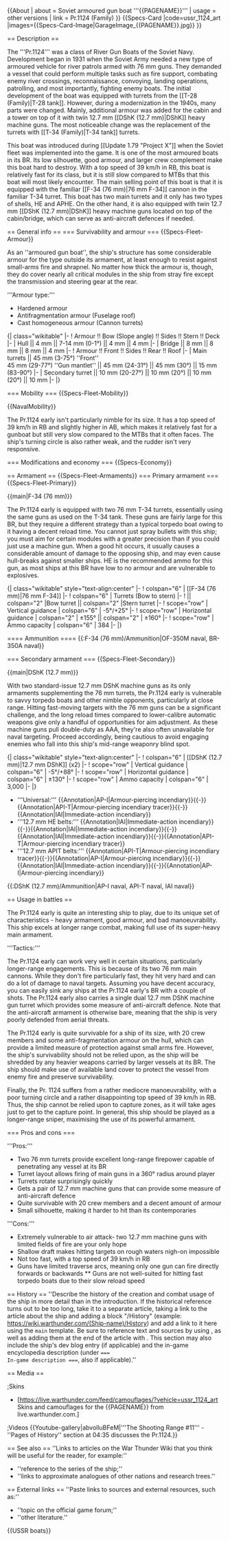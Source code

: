 {{About
| about = Soviet armoured gun boat '''{{PAGENAME}}'''
| usage = other versions
| link = Pr.1124 (Family)
}}
{{Specs-Card
|code=ussr_1124_art
|images={{Specs-Card-Image|GarageImage_{{PAGENAME}}.jpg}}
}}

== Description ==
<!-- ''In the first part of the description, cover the history of the ship's creation and military application. In the second part, tell the reader about using this ship in the game. Add a screenshot: if a beginner player has a hard time remembering vehicles by name, a picture will help them identify the ship in question.'' -->
The '''Pr.1124''' was a class of River Gun Boats of the Soviet Navy. Development began in 1931 when the Soviet Army needed a new type of armoured vehicle for river patrols armed with 76 mm guns. They demanded a vessel that could perform multiple tasks such as fire support, combating enemy river crossings, reconnaissance, convoying, landing operations, patrolling, and most importantly, fighting enemy boats. The initial development of the boat was equipped with turrets from the [[T-28 (Family)|T-28 tank]]. However, during a modernization in the 1940s, many parts were changed. Mainly, additional armour was added for the cabin and a tower on top of it with twin 12.7 mm [[DShK (12.7 mm)|DShK]] heavy machine guns. The most noticeable change was the replacement of the turrets with [[T-34 (Family)|T-34 tank]] turrets.

This boat was introduced during [[Update 1.79 "Project X"]] when the Soviet fleet was implemented into the game. It is one of the most armoured boats in its BR. Its low silhouette, good armour, and larger crew complement make this boat hard to destroy. With a top speed of 39 km/h in RB, this boat is relatively fast for its class, but it is still slow compared to MTBs that this boat will most likely encounter. The main selling point of this boat is that it is equipped with the familiar [[F-34 (76 mm)|76 mm F-34]] cannon in the familiar T-34 turret. This boat has two main turrets and it only has two types of shells, HE and APHE. On the other hand, it is also equipped with twin 12.7 mm [[DShK (12.7 mm)|DShK]] heavy machine guns located on top of the cabin/bridge, which can serve as anti-aircraft defences if needed.

== General info ==
=== Survivability and armour ===
{{Specs-Fleet-Armour}}
<!-- ''Talk about the vehicle's armour. Note the most well-defended and most vulnerable zones, e.g. the ammo magazine. Evaluate the composition of components and assemblies responsible for movement and manoeuvrability. Evaluate the survivability of the primary and secondary armaments separately. Don't forget to mention the size of the crew, which plays an important role in fleet mechanics. Save tips on preserving survivability for the "Usage in battles" section. If necessary, use a graphical template to show the most well-protected or most vulnerable points in the armour.'' -->

As an ''armoured gun boat'', the ship's structure has some considerable armour for the type outside its armament, at least enough to resist against small-arms fire and shrapnel. No matter how thick the armour is, though, they do cover nearly all critical modules in the ship from stray fire except the transmission and steering gear at the rear.

'''Armour type:'''

* Hardened armour
* Antifragmentation armour (Fuselage roof)
* Cast homogeneous armour (Cannon turrets)

{| class="wikitable"
|-
! Armour !! Bow (Slope angle) !! Sides !! Stern !! Deck
|-
| Hull || 4 mm || 7-14 mm (0-1°) || 4 mm || 4 mm
|-
| Bridge || 8 mm || 8 mm || 8 mm || 4 mm
|-
! Armour !! Front !! Sides !! Rear !! Roof
|-
| Main turrets || 45 mm (3-75°) ''Front'' <br> 45 mm (29-77°) ''Gun mantlet'' || 45 mm (24-31°) || 45 mm (30°) || 15 mm (83-90°)
|-
| Secondary turret || 10 mm (20-27°) || 10 mm (20°) || 10 mm (20°) || 10 mm
|-
|}

=== Mobility ===
{{Specs-Fleet-Mobility}}
<!-- ''Write about the ship's mobility. Evaluate its power and manoeuvrability, rudder rerouting speed, stopping speed at full tilt, with its maximum forward and reverse speed.'' -->

{{NavalMobility}}

The Pr.1124 early isn't particularly nimble for its size. It has a top speed of 39 km/h in RB and slightly higher in AB, which makes it relatively fast for a gunboat but still very slow compared to the MTBs that it often faces. The ship's turning circle is also rather weak, and the rudder isn't very responsive.

=== Modifications and economy ===
{{Specs-Economy}}

== Armament ==
{{Specs-Fleet-Armaments}}
=== Primary armament ===
{{Specs-Fleet-Primary}}
<!-- ''Provide information about the characteristics of the primary armament. Evaluate their efficacy in battle based on their reload speed, ballistics and the capacity of their shells. Add a link to the main article about the weapon: <code><nowiki>{{main|Weapon name (calibre)}}</nowiki></code>. Broadly describe the ammunition available for the primary armament, and provide recommendations on how to use it and which ammunition to choose.'' -->
{{main|F-34 (76 mm)}}

The Pr.1124 early is equipped with two 76 mm T-34 turrets, essentially using the same guns as used on the T-34 tank. These guns are fairly large for this BR, but they require a different strategy than a typical torpedo boat owing to it having a decent reload time. You cannot just spray bullets with this ship; you must aim for certain modules with a greater precision than if you could just use a machine gun. When a good hit occurs, it usually causes a considerable amount of damage to the opposing ship, and may even cause hull-breaks against smaller ships. HE is the recommended ammo for this gun, as most ships at this BR have low to no armour and are vulnerable to explosives.

{| class="wikitable" style="text-align:center"
|-
! colspan="6" | [[F-34 (76 mm)|76 mm F-34]]
|-
! colspan="6" | Turrets (Bow to stern)
|-
!  || colspan="2" |Bow turret || colspan="2" |Stern turret
|-
! scope="row" | Vertical guidance
| colspan="6" | -5°/+25°
|-
! scope="row" | Horizontal guidance
| colspan="2" | ±155° || colspan="2" | ±160°
|-
! scope="row" | Ammo capacity
| colspan="6" | 384
|-
|}

==== Ammunition ====
{{:F-34 (76 mm)/Ammunition|OF-350M naval, BR-350A naval}}

=== Secondary armament ===
{{Specs-Fleet-Secondary}}
<!-- ''Some ships are fitted with weapons of various calibres. Secondary armaments are defined as weapons chosen with the control <code>Select secondary weapon</code>. Evaluate the secondary armaments and give advice on how to use them. Describe the ammunition available for the secondary armament. Provide recommendations on how to use them and which ammunition to choose. Remember that any anti-air armament, even heavy calibre weapons, belong in the next section. If there is no secondary armament, remove this section.'' -->
{{main|DShK (12.7 mm)}}

With two standard-issue 12.7 mm DShK machine guns as its only armaments supplementing the 76 mm turrets, the Pr.1124 early is vulnerable to savvy torpedo boats and other nimble opponents, particularly at close range. Hitting fast-moving targets with the 76 mm guns can be a significant challenge, and the long reload times compared to lower-calibre automatic weapons give only a handful of opportunities for aim adjustment. As these machine guns pull double-duty as AAA, they're also often unavailable for naval targeting. Proceed accordingly, being cautious to avoid engaging enemies who fall into this ship's mid-range weaponry blind spot.

{| class="wikitable" style="text-align:center"
|-
! colspan="6" | [[DShK (12.7 mm)|12.7 mm DShK]] (x2)
|-
! scope="row" | Vertical guidance
| colspan="6" | -5°/+88°
|-
! scope="row" | Horizontal guidance
| colspan="6" | ±130°
|-
! scope="row" | Ammo capacity
| colspan="6" | 3,000
|-
|}

* '''Universal:''' {{Annotation|AP-I|Armour-piercing incendiary}}{{-}}{{Annotation|API-T|Armour-piercing incendiary tracer}}{{-}}{{Annotation|IAI|Immediate-action incendiary}}
* '''12.7 mm HE belts:''' {{Annotation|IAI|Immediate-action incendiary}}{{-}}{{Annotation|IAI|Immediate-action incendiary}}{{-}}{{Annotation|IAI|Immediate-action incendiary}}{{-}}{{Annotation|API-T|Armour-piercing incendiary tracer}}
* '''12.7 mm APIT belts:''' {{Annotation|API-T|Armour-piercing incendiary tracer}}{{-}}{{Annotation|AP-I|Armour-piercing incendiary}}{{-}}{{Annotation|IAI|Immediate-action incendiary}}{{-}}{{Annotation|AP-I|Armour-piercing incendiary}}

{{:DShK (12.7 mm)/Ammunition|AP-I naval, API-T naval, IAI naval}}

== Usage in battles ==
<!-- ''Describe the technique of using this ship, the characteristics of her use in a team and tips on strategy. Abstain from writing an entire guide – don't try to provide a single point of view, but give the reader food for thought. Talk about the most dangerous opponents for this vehicle and provide recommendations on fighting them. If necessary, note the specifics of playing with this vehicle in various modes (AB, RB, SB).'' -->
The Pr.1124 early is quite an interesting ship to play, due to its unique set of characteristics - heavy armament, good armour, and bad manoeuvrability. This ship excels at longer range combat, making full use of its super-heavy main armament.

'''Tactics:'''

The Pr.1124 early can work very well in certain situations, particularly longer-range engagements. This is because of its two 76 mm main cannons. While they don't fire particularly fast, they hit very hard and can do a lot of damage to naval targets. Assuming you have decent accuracy, you can easily sink any ships at the Pr.1124 early's BR with a couple of shots. The Pr.1124 early also carries a single dual 12.7 mm DShK machine gun turret which provides some measure of anti-aircraft defence. Note that the anti-aircraft armament is otherwise bare, meaning that the ship is very poorly defended from aerial threats.

The Pr.1124 early is quite survivable for a ship of its size, with 20 crew members and some anti-fragmentation armour on the hull, which can provide a limited measure of protection against small arms fire. However, the ship's survivability should not be relied upon, as the ship will be shredded by any heavier weapons carried by larger vessels at its BR. The ship should make use of available land cover to protect the vessel from enemy fire and preserve survivability.

Finally, the Pr. 1124 suffers from a rather mediocre manoeuvrability, with a poor turning circle and a rather disappointing top speed of 39 km/h in RB. Thus, the ship cannot be relied upon to capture zones, as it will take ages just to get to the capture point. In general, this ship should be played as a longer-range sniper, maximising the use of its powerful armament.

=== Pros and cons ===
<!-- ''Summarise and briefly evaluate the vehicle in terms of its characteristics and combat effectiveness. Mark its pros and cons in the bulleted list. Try not to use more than 6 points for each of the characteristics. Avoid using categorical definitions such as "bad", "good" and the like - use substitutions with softer forms such as "inadequate" and "effective".'' -->

'''Pros:'''

* Two 76 mm turrets provide excellent long-range firepower capable of penetrating any vessel at its BR
* Turret layout allows firing of main guns in a 360° radius around player
* Turrets rotate surprisingly quickly
* Gets a pair of 12.7 mm machine guns that can provide some measure of anti-aircraft defence
* Quite survivable with 20 crew members and a decent amount of armour
* Small silhouette, making it harder to hit than its contemporaries

'''Cons:'''

* Extremely vulnerable to air attack- two 12.7 mm machine guns with limited fields of fire are your only hope
* Shallow draft makes hitting targets on rough waters nigh-on impossible
* Not too fast, with a top speed of 39 km/h in RB
* Guns have limited traverse arcs, meaning only one gun can fire directly forwards or backwards
** Guns are not well-suited for hitting fast torpedo boats due to their slow reload speed

== History ==
''Describe the history of the creation and combat usage of the ship in more detail than in the introduction. If the historical reference turns out to be too long, take it to a separate article, taking a link to the article about the ship and adding a block "/History" (example: <nowiki>https://wiki.warthunder.com/(Ship-name)/History</nowiki>) and add a link to it here using the <code>main</code> template. Be sure to reference text and sources by using <code><nowiki><ref></ref></nowiki></code>, as well as adding them at the end of the article with <code><nowiki><references /></nowiki></code>. This section may also include the ship's dev blog entry (if applicable) and the in-game encyclopedia description (under <code><nowiki>=== In-game description ===</nowiki></code>, also if applicable).''

== Media ==
<!-- ''Excellent additions to the article would be video guides, screenshots from the game, and photos.'' -->

;Skins

* [https://live.warthunder.com/feed/camouflages/?vehicle=ussr_1124_art Skins and camouflages for the {{PAGENAME}} from live.warthunder.com.]

;Videos
{{Youtube-gallery|abvolluBFeM|'''The Shooting Range #11''' - ''Pages of History'' section at 04:35 discusses the Pr.1124.}}

== See also ==
''Links to articles on the War Thunder Wiki that you think will be useful for the reader, for example:''

* ''reference to the series of the ship;''
* ''links to approximate analogues of other nations and research trees.''

== External links ==
''Paste links to sources and external resources, such as:''

* ''topic on the official game forum;''
* ''other literature.''

{{USSR boats}}